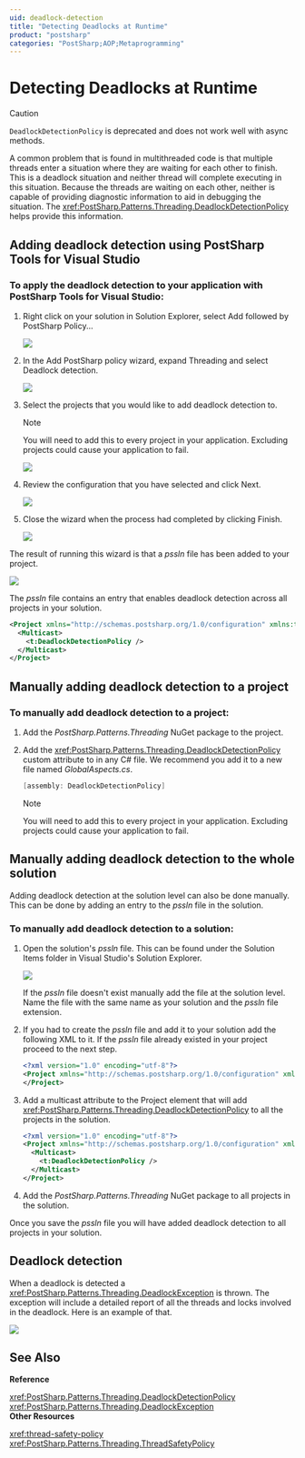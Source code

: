 ```yaml
---
uid: deadlock-detection
title: "Detecting Deadlocks at Runtime"
product: "postsharp"
categories: "PostSharp;AOP;Metaprogramming"
---
```

# Detecting Deadlocks at Runtime

> [!CAUTION]
> `DeadlockDetectionPolicy` is deprecated and does not work well with async methods.

A common problem that is found in multithreaded code is that multiple threads enter a situation where they are waiting for each other to finish. This is a deadlock situation and neither thread will complete executing in this situation. Because the threads are waiting on each other, neither is capable of providing diagnostic information to aid in debugging the situation. The <xref:PostSharp.Patterns.Threading.DeadlockDetectionPolicy> helps provide this information. 


## Adding deadlock detection using PostSharp Tools for Visual Studio


### To apply the deadlock detection to your application with PostSharp Tools for Visual Studio:

1. Right click on your solution in Solution Explorer, select Add followed by PostSharp Policy...

    ![](deadlockdetection2.png)


2. In the Add PostSharp policy wizard, expand Threading and select Deadlock detection.

    ![](deadlockdetection3.png)


3. Select the projects that you would like to add deadlock detection to.

    > [!NOTE]
    > You will need to add this to every project in your application. Excluding projects could cause your application to fail.

    ![](deadlockdetection4.png)


4. Review the configuration that you have selected and click Next.

    ![](deadlockdetection5.png)


5. Close the wizard when the process had completed by clicking Finish.

    ![](deadlockdetection6.png)


The result of running this wizard is that a *pssln* file has been added to your project. 

![](deadlockdetection7.png)

The *pssln* file contains an entry that enables deadlock detection across all projects in your solution. 

```xml
<Project xmlns="http://schemas.postsharp.org/1.0/configuration" xmlns:t="clr-namespace:PostSharp.Patterns.Threading;assembly:PostSharp.Patterns.Threading">
  <Multicast>
    <t:DeadlockDetectionPolicy />
  </Multicast>
</Project>
```


## Manually adding deadlock detection to a project


### To manually add deadlock detection to a project:

1. Add the *PostSharp.Patterns.Threading* NuGet package to the project. 


2. Add the <xref:PostSharp.Patterns.Threading.DeadlockDetectionPolicy> custom attribute to in any C# file. We recommend you add it to a new file named *GlobalAspects.cs*. 

    ```csharp
    [assembly: DeadlockDetectionPolicy]
    ```

    > [!NOTE]
    > You will need to add this to every project in your application. Excluding projects could cause your application to fail.



## Manually adding deadlock detection to the whole solution

Adding deadlock detection at the solution level can also be done manually. This can be done by adding an entry to the *pssln* file in the solution. 


### To manually add deadlock detection to a solution:

1. Open the solution's *pssln* file. This can be found under the Solution Items folder in Visual Studio's Solution Explorer. 

    ![](deadlockdetection7.png)

    If the *pssln* file doesn't exist manually add the file at the solution level. Name the file with the same name as your solution and the *pssln* file extension. 


2. If you had to create the *pssln* file and add it to your solution add the following XML to it. If the *pssln* file already existed in your project proceed to the next step. 

    ```xml
    <?xml version="1.0" encoding="utf-8"?>
    <Project xmlns="http://schemas.postsharp.org/1.0/configuration" xmlns:t="clr-namespace:PostSharp.Patterns.Threading;assembly:PostSharp.Patterns.Threading">
    </Project>
    ```


3. Add a multicast attribute to the Project element that will add <xref:PostSharp.Patterns.Threading.DeadlockDetectionPolicy> to all the projects in the solution. 

    ```xml
    <?xml version="1.0" encoding="utf-8"?>
    <Project xmlns="http://schemas.postsharp.org/1.0/configuration" xmlns:t="clr-namespace:PostSharp.Patterns.Threading;assembly:PostSharp.Patterns.Threading">
      <Multicast>
        <t:DeadlockDetectionPolicy />
      </Multicast>
    </Project>
    ```


4. Add the *PostSharp.Patterns.Threading* NuGet package to all projects in the solution. 


Once you save the *pssln* file you will have added deadlock detection to all projects in your solution. 


## Deadlock detection

When a deadlock is detected a <xref:PostSharp.Patterns.Threading.DeadlockException> is thrown. The exception will include a detailed report of all the threads and locks involved in the deadlock. Here is an example of that. 

![](deadlockdetection1.PNG)

## See Also

**Reference**

<xref:PostSharp.Patterns.Threading.DeadlockDetectionPolicy>
<br><xref:PostSharp.Patterns.Threading.DeadlockException>
<br>**Other Resources**

<xref:thread-safety-policy>
<br><xref:PostSharp.Patterns.Threading.ThreadSafetyPolicy>
<br>